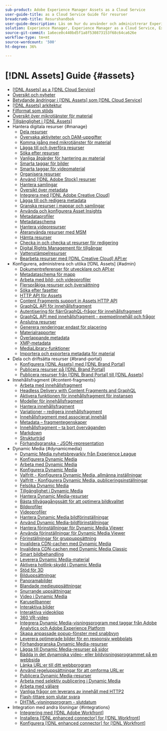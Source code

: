 ```yaml
---
sub-product: Adobe Experience Manager Assets as a Cloud Service
user-guide-title: as a Cloud Service Guide för resurser
breadcrumb-title: Resurshandbok
user-guide-description: Läs om hur du använder och administrerar Experience Manager Assets as a Cloud Service.
solution: Experience Manager, Experience Manager as a Cloud Service, Experience Manager Assets
source-git-commit: 1a6ece0c440bd5f1a8f530873153f68c64ca626e
workflow-type: tm+mt
source-wordcount: '500'
ht-degree: 36%

---
```



# [!DNL Assets] Guide {#assets}

+ [[!DNL Assets] as a [!DNL Cloud Service]](/help/assets/home.md)
+ [Översikt och nyheter](overview.md)
+ [Betydande ändringar i [!DNL Assets] som [!DNL Cloud Service]](assets-cloud-changes.md)
+ [[!DNL Assets] arkitektur](architecture.md)
+ [Filformat som stöds](file-format-support.md)
+ [Översikt över mikrotjänster för material](asset-microservices-overview.md)
+ [Tillgänglighet i [!DNL Assets]](accessibility.md)
+ Hantera digitala resurser {#manage}
   + [Dela resurser](share-assets.md)
   + [Övervaka aktiviteter och DAM-uppgifter](assets-activity-history.md)
   + [Komma igång med mikrotjänster för material](asset-microservices-configure-and-use.md)
   + [Lägga till och överföra resurser](add-assets.md)
   + [Söka efter resurser](search-assets.md)
   + [Vanliga åtgärder för hantering av material](manage-digital-assets.md)
   + [Smarta taggar för bilder](smart-tags.md)
   + [Smarta taggar för videomaterial](smart-tags-video-assets.md)
   + [Organisera resurser](organize-assets.md)
   + [Använd [!DNL Adobe Stock] resurser](aem-assets-adobe-stock.md)
   + [Hantera samlingar](manage-collections.md)
   + [Översikt över metadata](manage-metadata.md)
   + [Integrera med [!DNL Adobe Creative Cloud]](aem-cc-integration-best-practices.md)
   + [Lägga till och redigera metadata](meta-edit.md)
   + [Granska resurser i mappar och samlingar](bulk-approval.md)
   + [Använda och konfigurera Asset Insights](assets-insights.md)
   + [Metadataprofiler](metadata-profiles.md)
   + [Metadataschema](metadata-schemas.md)
   + [Hantera videoresurser](manage-video-assets.md)
   + [Återanvända resurser med MSM](reuse-assets-using-msm.md)
   + [Hämta resurser](download-assets-from-aem.md)
   + [Checka in och checka ut resurser för redigering](check-out-and-submit-assets.md)
   + [Digital Rights Management för tillgångar](drm.md)
   + [Vattenstämpelresurser](watermark-assets.md)
   + [Bearbeta resurser med [!DNL Creative Cloud] API:er](cc-api-integration.md)
+ Konfigurera, administrera och utöka [!DNL Assets] {#admin}
   + [Dokumentreferenser för utvecklare och API:er](developer-reference-material-apis.md)
   + [Metadataschema för mapp](folder-metadata-schema.md)
   + [Arbeta med bild- och videoprofiler](/help/assets/dynamic-media/about-image-video-profiles.md)
   + [Flerspråkiga resurser och översättning](translate-assets.md)
   + [Söka efter fasetter](search-facets.md)
   + [HTTP API för Assets](mac-api-assets.md)
   + [Content Fragments support in Assets HTTP API](content-fragments/assets-api-content-fragments.md)
   + [GraphQL API för innehållsfragment](content-fragments/graphql-api-content-fragments.md)
   + [Autentisering för fjärrGraphQL-frågor för innehållsfragment](content-fragments/graphql-authentication-content-fragments.md)
   + [GraphQL API med innehållsfragment - exempelinnehåll och frågor](/help/assets/content-fragments/content-fragments-graphql-samples.md)
   + [Anslutna resurser](use-assets-across-connected-assets-instances.md)
   + [Generera renderingar endast för placering](configure-fpo-renditions.md)
   + [Materialrapporter](asset-reports.md)
   + [Överlappande metadata](cascading-metadata.md)
   + [XMP-metadata](xmp-metadata.md)
   + [MediaLibrary-funktioner](medialibrary.md)
   + [Importera och exportera metadata för material](metadata-import-export.md)
+ Dela och driftsätta resurser {#brand-portal}
   + [Konfigurera [!DNL Assets] med [!DNL Brand Portal]](configure-aem-assets-with-brand-portal.md)
   + [Publicera resurser på [!DNL Brand Portal]](publish-to-brand-portal.md)
   + [Publicera resurser från [!DNL Brand Portal] till [!DNL Assets]](https://experienceleague.adobe.com/docs/experience-manager-brand-portal/using/asset-sourcing-in-brand-portal/brand-portal-asset-sourcing.html)
+ Innehållsfragment {#content-fragments}
   + [Arbeta med innehållsfragment](content-fragments/content-fragments.md)
   + [Headless Delivery with Content Fragments and GraphQL](content-fragments/content-fragments-graphql.md)
   + [Aktivera funktionen för innehållsfragment för instansen](content-fragments/content-fragments-configuration-browser.md)
   + [Modeller för innehållsfragment](content-fragments/content-fragments-models.md)
   + [Hantera innehållsfragment](content-fragments/content-fragments-managing.md)
   + [Variationer – redigera innehållsfragment](content-fragments/content-fragments-variations.md)
   + [Innehållsfragment med associerat innehåll](content-fragments/content-fragments-assoc-content.md)
   + [Metadata – fragmentegenskaper](content-fragments/content-fragments-metadata.md)
   + [Innehållsfragment – ta bort överväganden](content-fragments/content-fragments-delete.md)
   + [Markdown](content-fragments/content-fragments-markdown.md)
   + [Strukturträd](/help/assets/content-fragments/content-fragments-structure-tree.md)
   + [Förhandsgranska - JSON-representation](/help/assets/content-fragments/content-fragments-json-preview.md)
+ Dynamic Media {#dynamicmedia}
   + [Dynamic Media nyhetsbrevarkiv från Experience League](dynamic-media/dynamic-media-newsletter.md)
   + [Konfigurera Dynamic Media](dynamic-media/administering-dynamic-media.md)
   + [Arbeta med Dynamic Media](dynamic-media/dynamic-media.md)
   + [Konfigurera Dynamic Media](dynamic-media/config-dm.md)
   + [Valfritt - Konfigurera Dynamic Media, allmänna inställningar](dynamic-media/dm-general-settings.md)
   + [Valfritt - Konfigurera Dynamic Media, publiceringsinställningar](dynamic-media/dm-publish-settings.md)
   + [Felsöka Dynamic Media](dynamic-media/troubleshoot-dm.md)
   + [Tillgänglighet i Dynamic Media](dynamic-media/accessibility-dm.md)
   + [Hantera Dynamic Media-resurser](dynamic-media/managing-assets.md)
   + [Bästa tillvägagångssätt för att optimera bildkvalitet](dynamic-media/best-practices-for-optimizing-the-quality-of-your-images.md)
   + [Bildprofiler](dynamic-media/image-profiles.md)
   + [Videoprofiler](dynamic-media/video-profiles.md)
   + [Hantera Dynamic Media bildförinställningar](dynamic-media/managing-image-presets.md)
   + [Använd Dynamic Media-bildförinställningar](dynamic-media/image-presets.md)
   + [Hantera förinställningar för Dynamic Media Viewer](dynamic-media/managing-viewer-presets.md)
   + [Använda förinställningar för Dynamic Media Viewer](dynamic-media/viewer-presets.md)
   + [Förinställningar för gruppuppsättning](dynamic-media/batch-set-presets-dm.md)
   + [Invalidera CDN-cachen med Dynamic Media](dynamic-media/invalidate-cdn-cache-dynamic-media.md)
   + [Invalidera CDN-cachen med Dynamic Media Classic](dynamic-media/invalidate-cdn-cache-dm-classic.md)
   + [Smart bildbehandling](dynamic-media/imaging-faq.md)
   + [Leverera Dynamic Media-material](dynamic-media/delivering-dynamic-media-assets.md)
   + [Aktivera hotlink-skydd i Dynamic Media](dynamic-media/hotlink-protection.md)
   + [Stöd för 3D](dynamic-media/assets-3d.md)
   + [Bilduppsättningar](dynamic-media/image-sets.md)
   + [Panoramabilder](dynamic-media/panoramic-images.md)
   + [Blandade medieuppsättningar](dynamic-media/mixed-media-sets.md)
   + [Snurrande uppsättningar](dynamic-media/spin-sets.md)
   + [Video i Dynamic Media](dynamic-media/video.md)
   + [Karusellbanner](dynamic-media/carousel-banners.md)
   + [Interaktiva bilder](dynamic-media/interactive-images.md)
   + [Interaktiva videoklipp](dynamic-media/interactive-videos.md)
   + [360 VR-video](dynamic-media/360-video.md)
   + [Integrera Dynamic Media-visningsprogram med taggar från Adobe Analytics och Adobe Experience Platform](dynamic-media/tags.md)
   + [Skapa anpassade popup-fönster med snabbvyn](dynamic-media/custom-pop-ups.md)
   + [Leverera optimerade bilder för en responsiv webbplats](dynamic-media/responsive-site.md)
   + [Förhandsgranska Dynamic Media-resurser](dynamic-media/previewing-assets.md)
   + [Lägga till Dynamic Media-resurser på sidor](dynamic-media/adding-dynamic-media-assets-to-pages.md)
   + [Bädda in det dynamiska video- eller bildvisningsprogrammet på en webbsida](dynamic-media/embed-code.md)
   + [Länka URL:er till ditt webbprogram](dynamic-media/linking-urls-to-yourwebapplication.md)
   + [Använd regeluppsättningar för att omforma URL:er](dynamic-media/using-rulesets-to-transform-urls.md)
   + [Publicera Dynamic Media-resurser](dynamic-media/publishing-dynamicmedia-assets.md)
   + [Arbeta med selektiv publicering i Dynamic Media](dynamic-media/selective-publishing.md)
   + [Arbeta med väljare](dynamic-media/working-with-selectors.md)
   + [Vanliga frågor om leverans av innehåll med HTTP2](dynamic-media/http2faq.md)
   + [Flash-tittare som slutar svara](dynamic-media/flash-viewers-eol.md)
   + [DHTML-visningsprogram - slutdatum](dynamic-media/dhtml-viewer-endoflifefaqs.md)
+ Integration med andra lösningar {#integrations}
   + [Integrering med [!DNL Adobe Workfront]](workfront-integrations.md)
   + [Installera [!DNL enhanced connector] for [!DNL Workfront]](workfront-connector-install.md)
   + [Konfigurera [!DNL enhanced connector] for [!DNL Workfront]](workfront-connector-configure.md)